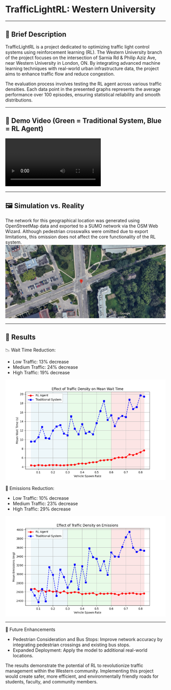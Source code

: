 # TrafficLightRL: Western University

---

## 🚦 Brief Description
TrafficLightRL is a project dedicated to optimizing traffic light control systems using reinforcement learning (RL). The Western University branch of the project focuses on the intersection of Sarnia Rd & Philip Aziz Ave, near Western University in London, ON. By integrating advanced machine learning techniques with real-world urban infrastructure data, the project aims to enhance traffic flow and reduce congestion.

The evaluation process involves testing the RL agent across various traffic densities. Each data point in the presented graphs represents the average performance over 100 episodes, ensuring statistical reliability and smooth distributions.

---

## 🎥 Demo Video (Green = Traditional System, Blue = RL Agent)
![Demo Video Placeholder](./documentation/demo_video_western.mp4)

---

## 🖼️ Simulation vs. Reality
The network for this geographical location was generated using OpenStreetMap data and exported to a SUMO network via the OSM Web Wizard. Although pedestrian crosswalks were omitted due to export limitations, this omission does not affect the core functionality of the RL system.
![Map View Placeholder](./documentation/western_map_image.png)

---

## 🚦 Results

📉 Wait Time Reduction:
- Low Traffic: 13% decrease
- Medium Traffic: 24% decrease
- High Traffic: 19% decrease

![Wait Times Graph Placeholder](./documentation/mean_wait_time_plot_final2.png)

🌱 Emissions Reduction:
- Low Traffic: 10% decrease
- Medium Traffic: 23% decrease
- High Traffic: 29% decrease

![Emissions Graph Placeholder](./documentation/mean_emissions_plot_final2.png)

---

🚀 Future Enhancements

- Pedestrian Consideration and Bus Stops: Improve network accuracy by integrating pedestrian crossings and existing bus stops.
- Expanded Deployment: Apply the model to additional real-world locations.

The results demonstrate the potential of RL to revolutionize traffic management within the Western community. Implementing this project would create safer, more efficient, and environmentally friendly roads for students, faculty, and community members.
